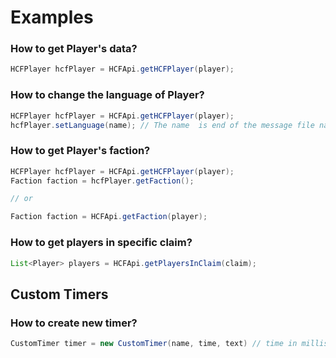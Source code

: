 # Examples

### How to get Player's data?

```java
HCFPlayer hcfPlayer = HCFApi.getHCFPlayer(player);
```

### How to change the language of Player?

```java
HCFPlayer hcfPlayer = HCFApi.getHCFPlayer(player);
hcfPlayer.setLanguage(name); // The name  is end of the message file name. Eg. 'messages_en.yml' then name is 'en'
```

### How to get Player's faction?

```java
HCFPlayer hcfPlayer = HCFApi.getHCFPlayer(player);
Faction faction = hcfPlayer.getFaction();

// or

Faction faction = HCFApi.getFaction(player);
```

### How to get players in specific claim?&#x20;

```java
List<Player> players = HCFApi.getPlayersInClaim(claim);
```

## Custom Timers

### How to create new timer?

```java
CustomTimer timer = new CustomTimer(name, time, text) // time in milliseconds
```
